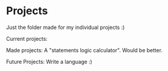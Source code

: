 # Projects
Just the folder made for my individual projects :)

Current projects:

Made projects:
 A "statements logic calculator". Would be better.

Future Projects:
 Write a language :)